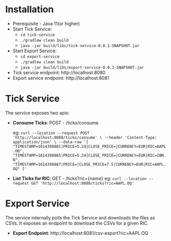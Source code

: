 # Installation

 - Prerequisite - Java 11(or higher)
 - Start Tick Service:
	 - `cd tick-service`
	 - `./gradlew clean build`
	 - `java -jar build/libs/tick-service-0.0.1-SNAPSHOT.jar`
- Start Export Service:
	- `cd export-service`
	- `./gradlew clean build`
	- `java -jar build/libs/export-service-0.0.1-SNAPSHOT.jar`
- Tick service endpoint: http://localhost:8080
- Export service endpoint: http://localhost:8081

 

# Tick Service
The service exposes two apis:

 - **Consume Ticks**:  POST - /ticks/consume
 
   eg: `curl --location --request POST 'http://localhost:8080/ticks/consume' \
--header 'Content-Type: application/json' \
--data-raw '[
    "TIMESTAMP=1614398881|PRICE=5.24|CLOSE_PRICE=|CURRENCY=EUR|RIC=AAPL.OQ",
    "TIMESTAMP=1614398885|PRICE=5.24|CLOSE_PRICE=|CURRENCY=EUR|RIC=IBM.N",
    "TIMESTAMP=1614398887|PRICE=|CLOSE_PRICE=7.5|CURRENCY=EUR|RIC=AAPL.OQ"
]'`
- **List Ticks for RIC**:  GET - /ticks?ric={name}
	eg: `curl --location --request GET 'http://localhost:8080/ticks?ric=AAPL.OQ'`

# Export Service
The service internally polls the Tick Service and downloads the files as CSVs.  It exposes an endpoint to download the CSVs for a given RIC.

 - **Export Endpoint**:   http://localhost:8081/csv-export?ric=AAPL.OQ
